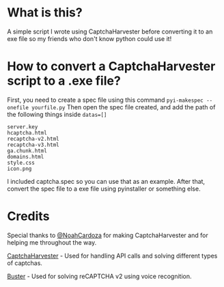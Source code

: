 # What is this?
A simple script I wrote using CaptchaHarvester before converting it to an exe file so my friends who don't know python could use it!

# How to convert a CaptchaHarvester script to a .exe file?
First, you need to create a spec file using this command ```pyi-makespec --onefile yourfile.py```
Then open the spec file created, and add the path of the following things inside ```datas=[]``` 
```server.crt
server.key
hcaptcha.html
recaptcha-v2.html
recaptcha-v3.html
ga.chunk.html
domains.html
style.css
icon.png
```
I included captcha.spec so you can use that as an example.
After that, convert the spec file to a exe file using pyinstaller or something else.

# Credits
Special thanks to [@NoahCardoza](https://github.com/NoahCardoza) for making CaptchaHarvester and for helping me throughout the way.

[CaptchaHarvester](https://github.com/NoahCardoza/CaptchaHarvester) - Used for handling API calls and solving different types of captchas.

[Buster](https://github.com/dessant/buster) - Used for solving reCAPTCHA v2 using voice recognition.

